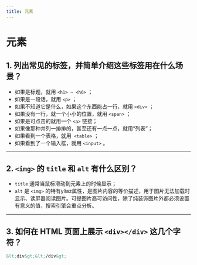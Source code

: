 ```yaml
---
title: 元素
---
```


# 元素

## 1. 列出常见的标签，并简单介绍这些标签用在什么场景？

- 如果是标题，就用 `<h1> ~ <h6>` ；
- 如果是一段话，就用 `<p>` ；
- 如果不知道它是什么，如果这个东西能占一行，就用 `<div>` ；
- 如果没有一行，就一个小小的位置，就用 `<span>` ；
- 如果是可点击的就用一个 `<a>` 链接；
- 如果像那种并列一排排的，甚至还有一点一点，就用“列表”；
- 如果看到一个表格，就用` <table>` ；
- 如果看到了一个输入框，就用 `<input>` 。

***

## 2. `<img>` 的 `title` 和 `alt` 有什么区别？
- `title` 通常当鼠标滑动到元素上的时候显示；
- `alt` 是 `<img>` 的特有yliaz属性，是图片内容的等价描述，用于图片无法加载时显示、读屏器阅读图片。可提图片高可访问性，除了纯装饰图片外都必须设置有意义的值，搜索引擎会重点分析。

***

## 3. 如何在 HTML 页面上展示 `<div></div>` 这几个字符？

```html
&lt;div&gt;&lt;/div&gt;
```

